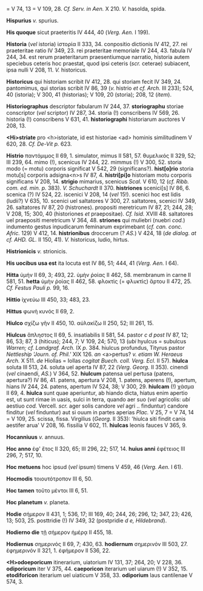 = V 74, 13 = V 109, 28. *Cf. Serv. in Aen.* X 210. *V.* hasolda, spida.

**Hispurius** *v.* spurius.

**His quoque** sicut praeteritis IV 444, 40 (*Verg. Aen.* I 199).

**Historia** (*vel* istoria) ἱστορία II 333, 34. conpositio dictionis IV
412, 27. rei praeteritae ratio IV 349, 23. rei praeteritae memoriale IV
244, 43. fabula IV 244, 34. est rerum praeteritarum praesentiumque
narratio, historia autem speciebus ceteris hoc praestat, quod ipsi
ceteris (*scr.* ceterae) subiacent, ipsa nulli V 208, 11. *V.*
historicus.

**Historicus** qui historiam scribit IV 412, 28. qui storiam fecit IV
349, 24. pantomimus, qui storias scribit IV 86, 39 (*v.* histrio *et cf.
Arch.* III 233); 524, 40 (istoria); V 300, 41 (historias); V 109, 20
(storia); 208, 12 (*item*).

**Historiographus** descriptor fabularum IV 244, 37. **storiographu**
storiae conscriptor (*vel* scriptor) IV 287, 34. storia (!) conscribens
IV 569, 26. historia (!) conscribens V 631, 41. **historio­graphi**
historiarum auctores V 208, 13.

**\<Hi\>striate** pro \<h\>istoriate, id est historiae \<ad\> hominis
similitudinem V 620, 28. *Cf. De-Vit p.* 623.

**Histrio** παντόμιμος II 69, 1. simulator, mimus II 581, 57. θυμελικός
II 329, 52; III 239, 64. mimo (!), scenicus IV 244, 22. mimmus (!) V
300, 52. storia modo (= motu) corporis significat V 542, 29
(significans?). **hist[o]rio** storia motu[s] corporis adsigna\<n\>s
IV 87, 4. **histri[pi]o** historiam motu corporis significans V 208,
14. **strigio** mimarius, scenicus *Scal.* V 610, 12 (*cf. Ribb. com.
ed. min. p.* 383). *V. Schuchardt* II 370. **histriones** scenici[s]
IV 86, 6. scenica (?) IV 524, 22. iscenici V 208, 14 (*vel* 15!).
scenici hoc est lidis (ludii?) V 635, 10. scenici uel saltatores V 300,
27. saltatores, scenici IV 349, 26. saltatores IV 87, 20 (histrones).
propositi meretricum IV 87, 21; 244, 28; V 208, 15; 300, 40 (historiones
*et* praepositae). *Cf. Isid.* XVIII 48. saltatores uel praepositi
meretricum V 364, 48. **striones** qui muliebri (nuebri *cod.*)
indumento gestus inpudicarum feminarum exprimebant (*cf. can. conc.
Afric.* 129) V 412, 14. **histrionibus** droccerum (? *AS.*) V 424, 18
(*de dialog. at cf. AHD. GL.* II 150, 41). *V.* historicus, ludio,
hirtus.

**Histrionicis** *v.* strionicis.

**His uocibus usa est** ita locuta est IV 86, 51; 444, 41 (*Verg.*
*Aen.* I 64).

**Hitta** ὑμήν II 69, 3; 493, 22. ὑμὴν ῥοίας II 462, 58. membranum in
carne II 581, 51. **hetta** ὑμὴν ῥοίας II 462, 58. φλοκτὶς (= φλυκτὶς)
ἄρτου II 472, 25. *Cf. Festus Pauli p.* 99, 16.

**Hittio** ἰχνεύω III 450, 33; 483, 23.

**Hittus** φωνὴ κυνός II 69, 2.

**Hiulco** σχίζω γῆν II 450, 10. αὐλακίζω II 250, 52; III 261, 15.

**Hiulcus** ἄπληστος II 69, 5. insatiabilis II 581, 54. pastor *c d
post* IV 87, 12; 86, 53; 87, 3 (hiticus); 244, 7; V 109, 24; 570, 13
(*ubi* hyulcus = subulcus *Warren; cf. Landgraf. Arch.* IX *p.* 384.
hiulcus profundus, Tityrus pastor *Nettleship 'Journ. of. Phil.'* XIX
126. *an* \<a\>pertus? *v. etiam W. Heraeus Arch.* X 511. *de* Hiollas
= Iollas *cogitat Buech. coll. Verg. Ecl.* II 57). **hiulca** soluta III
513, 24. soluta uel aperta IV 87, 22 (*Verg. Georg.* II 353). cinendi
(*vel* cinaendi, *AS.*) V 364, 52. **hiulcum** patensa uel pertusa
(patens, apertura?) IV 86, 41. patens, apertura V 208, 1. patens,
aperens (!), apertum, hians IV 244, 24. patens, apertum IV 524, 38; V
300, 29. **hiulcam** (!) χάσμα II 69, 4. **hiulca** sunt quae
aperiuntur, ab hiando dicta, hiatus enim apertio est, ut sunt rimae in
uasis, sulci in terra, quando aer suo (*vel* agricolis: *ubi* aestiuo
*cod.* Vercell. *scr.* ager solis candore *vel* agri .. finduntur)
candore finditur (*vel* finduntur) aut si ouum in partes aperias *Plac.*
V 25, 7 = V 74, 14 = V 109, 25. scissa, fissa. Virgilius (*Georg.* II
353): 'hiulca siti findit canis aestifer arua' V 208, 16. fissilia V
602, 11. **hiulcas** leonis fauces V 365, 9.

**Hocanniuus** *v.* annuus.

**Hoc anno** ἐφ' ἔτος II 320, 65; III 296, 22; 517, 14. **huius anni**
ἐφέτειος III 296, 7; 517, 10.

**Hoc metuens** hoc ipsud (*vel* ipsum) timens V 459, 46 (*Verg. Aen.*
I 61).

**Hocmodis** τοιουτότροπον III 6, 50.

**Hoc tamen** τοῦτο μέντοι III 6, 51.

**Hoc planetum** *v.* planeta.

**Hodie** σήμερον II 431, 1; 536, 17; III 169, 40; 244, 26; 296, 12;
347, 23; 426, 13; 503, 25. posttridie (!) IV 349, 32 (postpridie *d e,
Hildebrand*).

**Hodierno die** τῇ σήμερον ἡμέρᾳ II 455, 18.

**Hodiernus** σημερινός II 69, 7; 430, 63. **hodiernum** σημερινόν III
503, 27. ἐφημερινόν II 321, 1. ἐφήμερον II 536, 22.

**\<H\>odoeporicum** itinerarium, uiatorium IV 131, 37; 264, 20; V 228,
36. **odiporicum** iter V 375, 44. **caeporicon** iterarium uel uiarum
(!) V 352, 15. **etodiforicon** iterarium uel uiaticum V 358, 33.
**odiporium** laus cantilenae V 574, 3.
